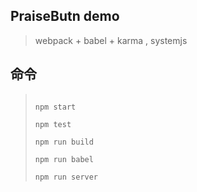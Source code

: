 ## PraiseButn demo
> webpack + babel + karma , systemjs

## 命令

> ```
>
> npm start
>
> npm test
>
> npm run build
>
> npm run babel
>
> npm run server
>
>```
